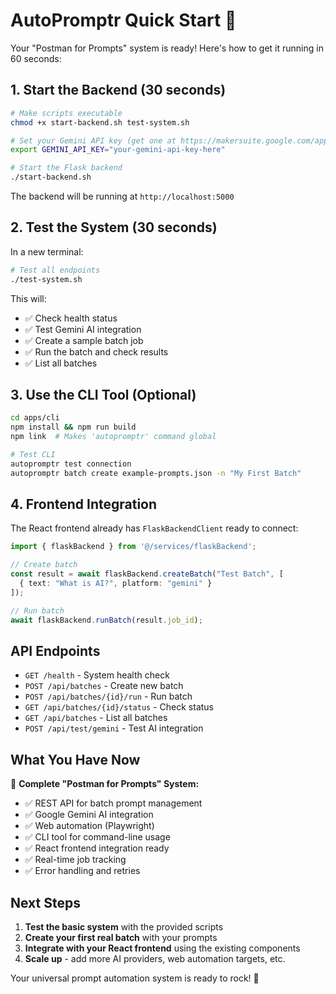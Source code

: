 # AutoPromptr Quick Start 🚀

Your "Postman for Prompts" system is ready! Here's how to get it running in 60 seconds:

## 1. Start the Backend (30 seconds)

```bash
# Make scripts executable
chmod +x start-backend.sh test-system.sh

# Set your Gemini API key (get one at https://makersuite.google.com/app/apikey)
export GEMINI_API_KEY="your-gemini-api-key-here"

# Start the Flask backend
./start-backend.sh
```

The backend will be running at `http://localhost:5000`

## 2. Test the System (30 seconds)

In a new terminal:
```bash
# Test all endpoints
./test-system.sh
```

This will:
- ✅ Check health status
- ✅ Test Gemini AI integration  
- ✅ Create a sample batch job
- ✅ Run the batch and check results
- ✅ List all batches

## 3. Use the CLI Tool (Optional)

```bash
cd apps/cli
npm install && npm run build
npm link  # Makes 'autopromptr' command global

# Test CLI
autopromptr test connection
autopromptr batch create example-prompts.json -n "My First Batch"
```

## 4. Frontend Integration

The React frontend already has `FlaskBackendClient` ready to connect:

```typescript
import { flaskBackend } from '@/services/flaskBackend';

// Create batch
const result = await flaskBackend.createBatch("Test Batch", [
  { text: "What is AI?", platform: "gemini" }
]);

// Run batch  
await flaskBackend.runBatch(result.job_id);
```

## API Endpoints

- `GET /health` - System health check
- `POST /api/batches` - Create new batch
- `POST /api/batches/{id}/run` - Run batch
- `GET /api/batches/{id}/status` - Check status
- `GET /api/batches` - List all batches
- `POST /api/test/gemini` - Test AI integration

## What You Have Now

🎯 **Complete "Postman for Prompts" System:**
- ✅ REST API for batch prompt management
- ✅ Google Gemini AI integration
- ✅ Web automation (Playwright)
- ✅ CLI tool for command-line usage
- ✅ React frontend integration ready
- ✅ Real-time job tracking
- ✅ Error handling and retries

## Next Steps

1. **Test the basic system** with the provided scripts
2. **Create your first real batch** with your prompts
3. **Integrate with your React frontend** using the existing components
4. **Scale up** - add more AI providers, web automation targets, etc.

Your universal prompt automation system is ready to rock! 🚀